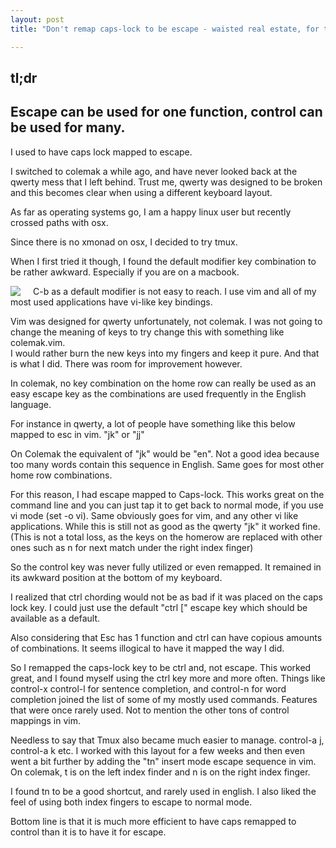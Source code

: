 ```yaml
---
layout: post
title: "Don't remap caps-lock to be escape - waisted real estate, for the fussy keyboard connoisseurs"

---
```



tl;dr
------
Escape can be used for one function, control can be used for many.
-------------------------------------------------------------------

I used to have caps lock mapped to escape.  

I switched to colemak a while ago, and have never looked back at the qwerty mess that I left behind.  Trust me, qwerty was designed to be broken and
this becomes clear when using a different keyboard layout.

As far as operating systems go, I am a happy linux user but recently crossed paths with osx.

Since there is no xmonad on osx, I decided to try tmux.

When I first tried it though, I found the default modifier key combination to be rather awkward.  Especially if you are on a macbook.

<img src = 'http://localhost:4000/images/macbook_air_keyboard.jpg' style="float:left;padding-right:20px"/>

C-b as a default modifier is not easy to reach.  I use vim and all of my most used applications have vi-like key bindings.

Vim was designed for qwerty unfortunately, not colemak.  I was not going to change the meaning of keys to try change this with something like colemak.vim.  
I would rather burn the new keys into my fingers and keep it pure.  And that is what I did. There was room for improvement however.

In colemak, no key combination on the home row can really be used as an easy escape key as the combinations are used frequently in the English language.

For instance in qwerty, a lot of people have something like this below mapped to esc in vim.
"jk" or "jj"

On Colemak the equivalent of "jk" would be "en".  Not a good idea because too many words contain this sequence in English.  Same goes for most other home row combinations.

For this reason, I had escape mapped to Caps-lock.  This works great on the command line and you can just tap it to get back to normal mode, if you use
vi mode (set -o vi).  Same obviously goes for vim, and any other vi like applications.  While this is still not as good as the qwerty "jk" it worked fine.
(This is not a total loss, as the keys on the homerow are replaced with other ones such as n for next match under the right index finger)

So the control key was never fully utilized or even remapped.  It remained in its awkward position at the bottom of my keyboard.

I realized that ctrl chording would not be as bad if it was placed on the caps lock key.  I could just use the default "ctrl [" escape key which should be available as a default.

Also considering that Esc has 1 function and ctrl can have copious amounts of combinations.  It seems illogical to have it mapped the way I did.

So I remapped the caps-lock key to be ctrl and, not escape.  This worked great, and I found myself using the ctrl key more and more often.
Things like control-x control-l for sentence completion, and control-n for word completion joined the list of some of my mostly used commands.  Features that were once rarely used.  Not to mention the other tons of control mappings in vim.

Needless to say that Tmux also became much easier to manage.  control-a j, control-a k etc.
I worked with this layout for a few weeks and then even went a bit further by adding the "tn" insert mode escape sequence in vim.
On colemak, t is on the left index finder and n is on the right index finger.

I found tn to be a good shortcut, and rarely used in english.  I also liked the feel of using both index fingers to escape to normal mode.

Bottom line is that it is much more efficient to have caps remapped to control than it is to have it for escape. 
